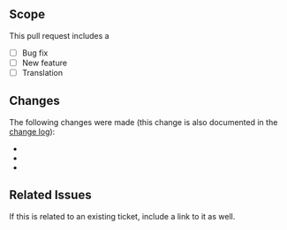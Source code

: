 ## Scope
This pull request includes a

- [ ] Bug fix
- [ ] New feature
- [ ] Translation

## Changes
The following changes were made (this change is also documented in the [change log](https://github.com/kartik-v/yii2-widget-datetimepicker/blob/master/CHANGE.md)):

-
-
-

## Related Issues
If this is related to an existing ticket, include a link to it as well.